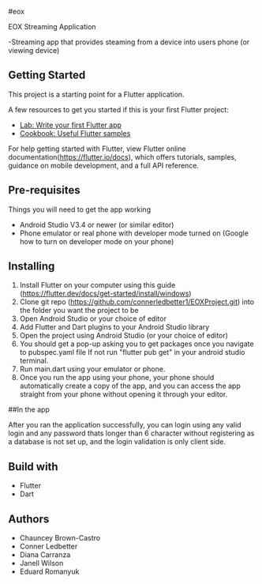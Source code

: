 #eox

EOX Streaming Application

-Streaming app that provides steaming from a device into users phone (or viewing device)


## Getting Started

This project is a starting point for a Flutter application.

A few resources to get you started if this is your first Flutter project:

- [Lab: Write your first Flutter app](https://flutter.io/docs/get-started/codelab)
- [Cookbook: Useful Flutter samples](https://flutter.io/docs/cookbook)

For help getting started with Flutter, view Flutter
online documentation(https://flutter.io/docs), which offers tutorials,
samples, guidance on mobile development, and a full API reference.

## Pre-requisites

Things you will need to get the app working

- Android Studio V3.4 or newer (or similar editor)
- Phone emulator or real phone with developer mode turned on (Google how to turn on
  developer mode on your phone)

## Installing

1. Install Flutter on your computer using this guide
   (https://flutter.dev/docs/get-started/install/windows)
2. Clone git repo (https://github.com/connerledbetter1/EOXProject.git)
   into the folder you want the project to be
3. Open Android Studio or your choice of editor
4. Add Flutter and Dart plugins to your Android Studio library
5. Open the project using Android Studio (or your choice of editor)
6. You should get a pop-up asking you to get packages once you navigate to pubspec.yaml file
   If not run "flutter pub get" in your android studio terminal.
7. Run main.dart using your emulator or phone.
8. Once you run the app using your phone, your phone should automatically create a copy
   of the app, and you can access the app straight from your phone without opening
   it through your editor.

##In the app

After you ran the application successfully, you can login using any valid login and
any password thats longer than 6 character without registering as a database
is not set up, and the login validation is only client side.



## Build with

- Flutter
- Dart


## Authors

- Chauncey Brown-Castro
- Conner Ledbetter
- Diana Carranza
- Janell Wilson
- Eduard Romanyuk